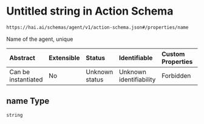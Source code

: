 # Untitled string in Action Schema

```txt
https://hai.ai/schemas/agent/v1/action-schema.json#/properties/name
```

Name of the agent, unique

| Abstract            | Extensible | Status         | Identifiable            | Custom Properties | Additional Properties | Access Restrictions | Defined In                                                                             |
| :------------------ | :--------- | :------------- | :---------------------- | :---------------- | :-------------------- | :------------------ | :------------------------------------------------------------------------------------- |
| Can be instantiated | No         | Unknown status | Unknown identifiability | Forbidden         | Allowed               | none                | [action.schema.json\*](../../schemas/action/action.schema.json "open original schema") |

## name Type

`string`
